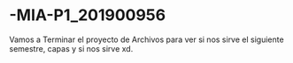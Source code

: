 # -MIA-P1_201900956

Vamos a Terminar el proyecto de Archivos para ver si nos sirve el siguiente semestre, capas y si nos sirve xd.
